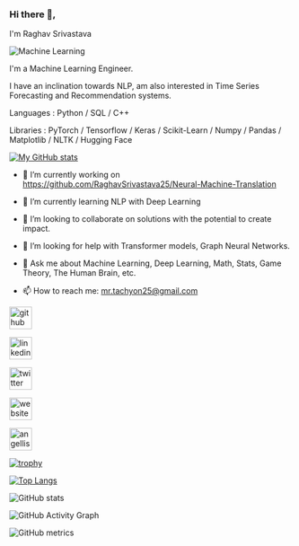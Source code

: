 ### Hi there 👋,

I'm Raghav Srivastava

![Machine Learning](https://pbs.twimg.com/profile_banners/1469129923004538884/1658736319/1500x500)

I'm a Machine Learning Engineer.

I have an inclination towards NLP, am also interested in Time Series Forecasting and Recommendation systems. 

Languages : Python / SQL / C++ 

Libraries : PyTorch / Tensorflow / Keras / Scikit-Learn / Numpy / Pandas / Matplotlib / NLTK / Hugging Face

[![My GitHub stats](https://github-readme-stats.vercel.app/api?username=RaghavSrivastava25)](https://github.com/RaghavSrivastava25/github-readme-stats)

- 🔭 I’m currently working on https://github.com/RaghavSrivastava25/Neural-Machine-Translation 

- 🌱 I’m currently learning NLP with Deep Learning 

- 👯 I’m looking to collaborate on solutions with the potential to create impact. 

- 🤔 I’m looking for help with Transformer models, Graph Neural Networks. 

- 💬 Ask me about Machine Learning, Deep Learning, Math, Stats, Game Theory, The Human Brain, etc. 

- 📫 How to reach me: mr.tachyon25@gmail.com 


[<img src='https://cdn.jsdelivr.net/npm/simple-icons@3.0.1/icons/github.svg' alt='github' height='40'>](https://github.com/https://github.com/RaghavSrivastava25) 

[<img src='https://cdn.jsdelivr.net/npm/simple-icons@3.0.1/icons/linkedin.svg' alt='linkedin' height='40'>](https://www.linkedin.com/in/https://www.linkedin.com/in/raghav-srivastava-4a7002224//) 

[<img src='https://cdn.jsdelivr.net/npm/simple-icons@3.0.1/icons/twitter.svg' alt='twitter' height='40'>](https://twitter.com/https://twitter.com/Raghav_11001_ai)  

[<img src='https://cdn.jsdelivr.net/npm/simple-icons@3.0.1/icons/icloud.svg' alt='website' height='40'>](https://www.notion.so/Raghav-Srivastava-a18bb03c955242ebae845af1096cb130) 

[<img src='https://cdn.jsdelivr.net/npm/simple-icons@3.0.1/icons/angellist.svg' alt='angellist' height='40'>](https://angel.co/u/raghav-srivastava-8)  

[![trophy](https://github-profile-trophy.vercel.app/?username=https://github.com/RaghavSrivastava25)](https://github.com/ryo-ma/github-profile-trophy)

[![Top Langs](https://github-readme-stats.vercel.app/api/top-langs/?username=https://github.com/RaghavSrivastava25)](https://github.com/RaghavSrivastava25/github-readme-stats)

![GitHub stats](https://github-readme-stats.vercel.app/api?username=https://github.com/RaghavSrivastava25&show_icons=true)  

![GitHub Activity Graph](https://activity-graph.herokuapp.com/graph?username=https://github.com/RaghavSrivastava25)  

![GitHub metrics](https://metrics.lecoq.io/https://github.com/RaghavSrivastava25)  

